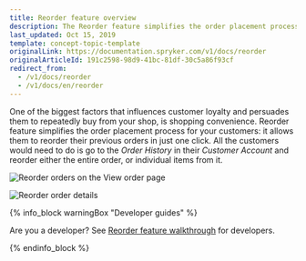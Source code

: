 ```yaml
---
title: Reorder feature overview
description: The Reorder feature simplifies the order placement process for your customers- it allows them to reorder their previous orders in just one click.
last_updated: Oct 15, 2019
template: concept-topic-template
originalLink: https://documentation.spryker.com/v1/docs/reorder
originalArticleId: 191c2598-98d9-41bc-81df-30c5a86f93cf
redirect_from:
  - /v1/docs/reorder
  - /v1/docs/en/reorder
---
```


One of the biggest factors that influences customer loyalty and persuades them to repeatedly buy from your shop, is shopping convenience. Reorder feature simplifies the order placement process for your customers: it allows them to reorder their previous orders in just one click. All the customers would need to do is go to the _Order History_ in their _Customer Account_ and reorder either the entire order, or individual items from it.

![Reorder orders on the View order page](https://spryker.s3.eu-central-1.amazonaws.com/docs/Features/Order+Management/Reorder/reorder_view_orders.png)

![Reorder order details](https://spryker.s3.eu-central-1.amazonaws.com/docs/Features/Order+Management/Reorder/reorder_order_details.png)

{% info_block warningBox "Developer guides" %}

Are you a developer? See [Reorder feature walkthrough](/docs/scos/dev/feature-walkthroughs/{{page.version}}/reorder-feature-walkthrough.html) for developers.

{% endinfo_block %}
